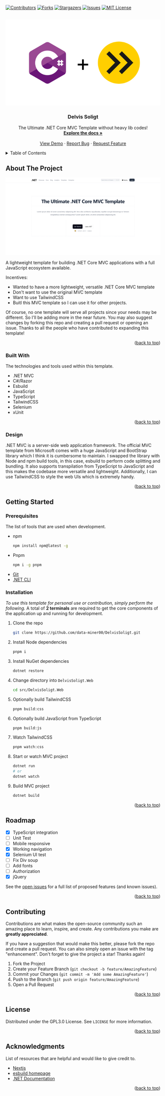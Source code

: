 <a name="readme-top"></a>

<!-- PROJECT SHIELDS -->

[![Contributors][contributors-shield]][contributors-url]
[![Forks][forks-shield]][forks-url]
[![Stargazers][stars-shield]][stars-url]
[![Issues][issues-shield]][issues-url]
[![MIT License][license-shield]][license-url]

<!-- PROJECT LOGO -->
<br />
<div align="center">
  <a href="/">
    <img src="docs/imgs/csharp-esbuild.png" />
  </a>

  <h3 align="center">Delvis Soligt</h3>

  <p align="center">
    The Ultimate .NET Core MVC Template without heavy lib codes!
    <br />
    <a href="https://github.com/data-miner00/DelvisSoligt"><strong>Explore the docs »</strong></a>
    <br />
    <br />
    <a href="https://github.com/data-miner00/DelvisSoligt">View Demo</a>
    ·
    <a href="https://github.com/data-miner00/DelvisSoligt/issues">Report Bug</a>
    ·
    <a href="https://github.com/data-miner00/DelvisSoligt/issues">Request Feature</a>
  </p>
</div>

<!-- TABLE OF CONTENTS -->
<details>
  <summary>Table of Contents</summary>
  <ol>
    <li>
      <a href="#about-the-project">About The Project</a>
      <ul>
        <li><a href="#built-with">Built With</a></li>
        <li><a href="#design">Design</a></li>
      </ul>
    </li>
    <li>
      <a href="#getting-started">Getting Started</a>
      <ul>
        <li><a href="#prerequisites">Prerequisites</a></li>
        <li><a href="#installation">Installation</a></li>
      </ul>
    </li>
    <li><a href="#usage">Usage</a></li>
    <li><a href="#roadmap">Roadmap</a></li>
    <li><a href="#contributing">Contributing</a></li>
    <li><a href="#license">License</a></li>
    <li><a href="#acknowledgments">Acknowledgments</a></li>
  </ol>
</details>

<!-- ABOUT THE PROJECT -->

## About The Project

![Template screenshot](docs/imgs/screenshot.png)

A lightweight template for building .NET Core MVC applications with a full JavaScript ecosystem available.

Incentives:

- Wanted to have a more lightweight, versatile .NET Core MVC template
- Don't want to use the original MVC template
- Want to use TailwindCSS
- Buitl this MVC template so I can use it for other projects.

Of course, no one template will serve all projects since your needs may be different. So I'll be adding more in the near future. You may also suggest changes by forking this repo and creating a pull request or opening an issue. Thanks to all the people who have contributed to expanding this template!

<p align="right">(<a href="#readme-top">back to top</a>)</p>

### Built With

The technologies and tools used within this template.

- .NET MVC
- C#/Razor
- Esbuild
- JavaScript
- TypeScript
- TailwindCSS
- Selenium
- xUnit

<p align="right">(<a href="#readme-top">back to top</a>)</p>

<!-- DESIGN -->

### Design

.NET MVC is a server-side web application framework. The official MVC template from Microsoft comes with a huge JavaScript and BootStrap library which I think it is cumbersome to maintain. I swapped the library with Node and npm build tools, in this case, esbuild to perform code splitting and bundling. It also supports transpilation from TypeScript to JavaScript and this makes the codebase more versatile and lightweight. Additionally, I can use TailwindCSS to style the web UIs which is extremely handy.

<p align="right">(<a href="#readme-top">back to top</a>)</p>

<!-- GETTING STARTED -->

## Getting Started

### Prerequisites

The list of tools that are used when development.

- npm
  ```sh
  npm install npm@latest -g
  ```
- Pnpm
  ```sh
  npm i -g pnpm
  ```
- [Git](https://git-scm.com/downloads)
- [.NET CLI](https://dotnet.microsoft.com/en-us/download)

### Installation

_To use this template for personal use or contribution, simply perform the following._ A total of **2 terminals** are required to get the core components of the application up and running for development.

1. Clone the repo
   ```sh
   git clone https://github.com/data-miner00/DelvisSoligt.git
   ```
2. Install Node dependencies
   ```sh
   pnpm i
   ```
3. Install NuGet dependencies
   ```sh
   dotnet restore
   ```
4. Change directory into `DelvisSoligt.Web`
   ```sh
   cd src/DelvisSoligt.Web
   ```
5. Optionally build TailwindCSS
   ```sh
   pnpm build:css
   ```
6. Optionally build JavaScript from TypeScript
   ```sh
   pnpm build:js
   ```
7. Watch TailwindCSS
   ```sh
   pnpm watch:css
   ```
8. Start or watch MVC project
   ```sh
   dotnet run
   # or
   dotnet watch
   ```
9. Build MVC project
   ```sh
   dotnet build
   ```

<p align="right">(<a href="#readme-top">back to top</a>)</p>

<!-- ROADMAP -->

## Roadmap

- [x] TypeScript integration
- [ ] Unit Test
- [ ] Mobile responsive
- [x] Working navigation
- [x] Selenium UI test
- [ ] Fix Div soup
- [ ] Add fonts
- [ ] Authorization
- [x] jQuery

See the [open issues](https://github.com/data-miner00/DelvisSoligt/issues) for a full list of proposed features (and known issues).

<p align="right">(<a href="#readme-top">back to top</a>)</p>

<!-- CONTRIBUTING -->

## Contributing

Contributions are what makes the open-source community such an amazing place to learn, inspire, and create. Any contributions you make are **greatly appreciated**.

If you have a suggestion that would make this better, please fork the repo and create a pull request. You can also simply open an issue with the tag "enhancement".
Don't forget to give the project a star! Thanks again!

1. Fork the Project
2. Create your Feature Branch (`git checkout -b feature/AmazingFeature`)
3. Commit your Changes (`git commit -m 'Add some AmazingFeature'`)
4. Push to the Branch (`git push origin feature/AmazingFeature`)
5. Open a Pull Request

<p align="right">(<a href="#readme-top">back to top</a>)</p>

<!-- LICENSE -->

## License

Distributed under the GPL3.0 License. See `LICENSE` for more information.

<p align="right">(<a href="#readme-top">back to top</a>)</p>

<!-- ACKNOWLEDGMENTS -->

## Acknowledgments

List of resources that are helpful and would like to give credit to.

- [Nextjs](https://nextjs.org/)
- [esbuild homepage](https://esbuild.github.io/)
- [.NET Documentation](https://learn.microsoft.com/en-us/dotnet/)

<p align="right">(<a href="#readme-top">back to top</a>)</p>

<!-- MARKDOWN LINKS & IMAGES -->

[contributors-shield]: https://img.shields.io/github/contributors/data-miner00/DelvisSoligt.svg?style=for-the-badge
[contributors-url]: https://github.com/data-miner00/DelvisSoligt/graphs/contributors
[forks-shield]: https://img.shields.io/github/forks/data-miner00/DelvisSoligt.svg?style=for-the-badge
[forks-url]: https://github.com/data-miner00/DelvisSoligt/network/members
[stars-shield]: https://img.shields.io/github/stars/data-miner00/DelvisSoligt.svg?style=for-the-badge
[stars-url]: https://github.com/data-miner00/DelvisSoligt/stargazers
[issues-shield]: https://img.shields.io/github/issues/data-miner00/DelvisSoligt.svg?style=for-the-badge
[issues-url]: https://github.com/data-miner00/DelvisSoligt/issues
[license-shield]: https://img.shields.io/github/license/data-miner00/DelvisSoligt.svg?style=for-the-badge
[license-url]: https://github.com/data-miner00/DelvisSoligt/blob/master/LICENSE
